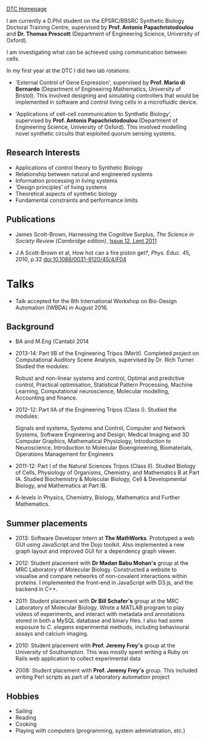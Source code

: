 [DTC Homepage](http://www.dtc.ox.ac.uk/people/14/scottbrownj/)

I am currently a D.Phil student on the EPSRC/BBSRC Synthetic Biology Doctoral Training Centre, supervised by **Prof. Antonis Papachristodoulou** and **Dr. Thomas Prescott** (Department of Engineering Science, University of Oxford).

I am investigating what can be achieved using communication between cells.

In my first year at the DTC I did two lab rotations:

* 'External Control of Gene Expression', supervised by **Prof. Mario di Bernardo** (Department of Engineeirng Mathematics, University of Bristol). This involved designing and simulating controllers that would be implemented in software and control living cells in a microfluidic device.

* 'Applications of cell-cell communication to Synthetic Biology', supervised by **Prof. Antonis Papachristodoulou** (Department of Engineering Science, University of Oxford). This involved modelling novel synthetic circuits that exploited quorum sensing systems.

## Research Interests

* Applications of control theory to Synthetic Biology
* Relationship between natural and engineered systems
* Information processing in living systems
* 'Design principles' of living systems
* Theoretical aspects of synthetic biology
* Fundamental constraints and performance limits

## Publications
* James Scott-Brown, Harnessing the Cognitive Surplus, *The Science in Society Review (Cambridge edition)*, [Issue 12, Lent 2011](http://camtriplehelix.com/?file=journal/issue-12)

* J A Scott-Brown et al, How hot can a fire piston get?, *Phys. Educ.* 45, 2010, p.32 [doi:10.1088/0031-9120/45/4/F04](http://dx.doi.org/10.1088/0031-9120/45/4/F04)

# Talks
* Talk accepted for the 8th International Workshop on Bio-Design Automation (IWBDA) in August 2016.



## Background

* BA and M.Eng (Cantab) 2014
* 2013-14: Part IIB of the Engineering Tripos (Merit). Completed project on
Computational Auditory Scene Analysis, supervised by Dr. Rich Turner. Studied the modules: 

    Robust and non-linear systems and control, Optimal and predictive control, Practical optimisation, Statistical Pattern Processing, Machine Learning, Computational neuroscience, Molecular modelling, Accounting and finance.


* 2012-12: Part IIA of the Engineering Tripos (Class I). Studied the modules:

    Signals and systems, Systems and Control, Computer and Network Systems, Software Engineering and Design, Medical Imaging and 3D Computer Graphics,  Mathematical Physiology, Introduction to Neuroscience, Introduction to Molecular Bioengineering, Biomaterials, Operations Management for Engineers


* 2011-12: Part I of the Natural Sciences Tripos (Class II). Studied Biology of Cells, Physiology of Organisms, Chemistry, and Mathematics B at Part IA. Studied Biochemistry & Molecular Biology, Cell & Developmental Biology, and Mathematics at Part IB.

* A-levels in Physics, Chemistry, Biology, Mathematics and Further Mathematics.


## Summer placements

* 2013: Software Developer Intern at **The MathWorks**. Prototyped a web GUI using JavaScript and the Dojo toolkit. Also implemented a new graph layout and improved GUI for a dependency graph viewer.

* 2012: Student placement with **Dr Madan Babu Mohan's** group at the MRC Laboratory of Molecular Biology. Constructed a website to visualise and compare networks of non-covalent interactions within proteins. I implemented the front-end in JavaScript with D3.js, and the backend in C++.

* 2011: Student placement with **Dr Bill Schafer's** group at the MRC Laboratory of Molecular Biology. Wrote a MATLAB program to play videos of experiments, and interact with metadata and annotations stored in both a MySQL database and binary files. I also had some exposure to *C. elegans* experimental methods, including behavioural assays and calcium imaging.

* 2010: Student placement with **Prof. Jeremy Frey's** group at the University of Southampton. This was mostly spent writing a Ruby on Rails web application to collect experimental data

* 2008: Student placement with **Prof. Jeremy Frey's** group. This included writing Perl scripts as part of a laboratory automation project


## Hobbies

* Sailing
* Reading
* Cooking
* Playing with computers (programming, system administration, etc.)

